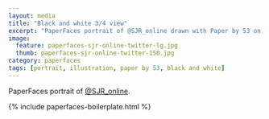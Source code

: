 ```yaml
---
layout: media
title: "Black and white 3/4 view"
excerpt: "PaperFaces portrait of @SJR_online drawn with Paper by 53 on an iPad."
image: 
  feature: paperfaces-sjr-online-twitter-lg.jpg
  thumb: paperfaces-sjr-online-twitter-150.jpg
category: paperfaces
tags: [portrait, illustration, paper by 53, black and white]
---
```


PaperFaces portrait of [@SJR_online](http://twitter.com/SJR_online).

{% include paperfaces-boilerplate.html %}